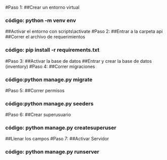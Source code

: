 #Paso 1:
##Crear un entorno virtual
### código: python -m venv env
##Activar el entorno con scripts\activate
#Paso 2:
##Entrar a la carpeta api
##Correr el archivo de requerimientos
### código: pip install -r requirements.txt
#Paso 3:
##Activar la base de datos
##Entrar y crear la base de datos (inventory)
#Paso 4:
##Correr migraciones
### código:python manage.py migrate
#Paso 5:
##Correr permisos
### código:python manage.py seeders
#Paso 6:
##Crear superusuario
### código: python manage.py createsuperuser
##Llenar los campos
#Paso 7: 
##Activar Servidor 
### código: python manage.py runserver




